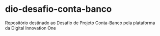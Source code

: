 # dio-desafio-conta-banco
Repositório destinado ao Desafio de Projeto Conta-Banco pela plataforma da Digital Innovation One
